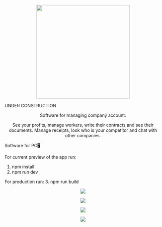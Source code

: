 <p align="center">
<img height="300" src="https://i.postimg.cc/j28ggsXg/fina-Doc-Logo.png" />
</p>

<p align="center">
   <p>UNDER CONSTRUCTION</p>
</p>
<p align="center">Software for managing company account.</p>
<p align="center">See your profits, manage workers, write their contracts and see their documents. Manage receipts, look who is your competitor and chat with other companies.</p>

Software for PC🖥️

For current preview of the app run:
1. npm install
2. npm run dev
   
For production run:
3. npm run build

<p align="center">
<img src="https://i.ibb.co/7Sk4RRW/mainPage.png" />
</p>

<p align="center">
<img src="https://i.ibb.co/bsDfSPK/Comparison-Page.png" />
</p>

<p align="center">
<img src="https://i.ibb.co/f8cshbm/employe-Page.png" />
</p>

<p align="center">
<img src="https://i.ibb.co/5KLvr85/search-Page.png" />
</p>

